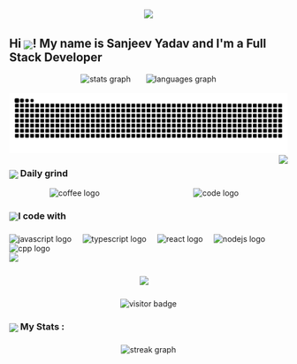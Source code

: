 
<h3  align="center">
<img src="https://user-images.githubusercontent.com/90236635/232446433-d5540fa2-fe28-4bb8-b929-cdb51fe61336.gif" widht="100%" height="300px"/>
</h3>

<h2 align="left">Hi <img src="https://user-images.githubusercontent.com/74038190/214644152-52f47eb3-5e31-4f47-8758-05c9468d5596.gif" align="center" height="30px"/>! My name is Sanjeev Yadav and I'm a Full Stack Developer</h2>



<div align="center">
  <img src="https://github-readme-stats.vercel.app/api?username=gitnerdsavvy&hide_title=false&hide_rank=false&show_icons=true&include_all_commits=true&count_private=true&disable_animations=false&theme=chartreuse-dark&locale=en&hide_border=false" height="180" alt="stats graph"  />
  <img width="20px"/>
  <img src="https://github-readme-stats.vercel.app/api/top-langs?username=gitnerdsavvy&locale=en&hide_title=false&layout=compact&card_width=320&langs_count=5&theme=chartreuse-dark&hide_border=false" height="180" alt="languages graph"  />
</div>
<div align="center">
<br clear="both">

<img src="https://raw.githubusercontent.com/gitnerdsavvy/gitnerdsavvy/output/snake.svg"  alt="Snake animation"  />

</div>
<img align="right" height="250"  src="https://user-images.githubusercontent.com/74038190/216644497-1951db19-8f3d-4e44-ac08-8e9d7e0d94a7.gif" />

<h3 align="left"><img src="https://user-images.githubusercontent.com/74038190/216122049-276bc7a5-c760-4849-805a-995d8fa6ea13.png" align="center" height="30px"/>  Daily grind</h3>
<div display="flex" align="center">
<img src="https://user-images.githubusercontent.com/74038190/216120974-24a76b31-7f39-41f1-a38f-b3c1377cc612.png" height="140" alt="coffee logo"  />
  <img width="162" />
<img src="https://user-images.githubusercontent.com/74038190/212284087-bbe7e430-757e-4901-90bf-4cd2ce3e1852.gif" height="140" alt="code logo"  />
</div>



<h3 align="left"><img src="https://user-images.githubusercontent.com/74038190/216122028-c05b52fb-983e-4ee8-8811-6f30cd9ea5d5.png" align="center" height="30px"/>I code with</h3>


###

<div align="left">
  <img src="https://cdn.jsdelivr.net/gh/devicons/devicon/icons/javascript/javascript-original.svg" height="40" alt="javascript logo"  />
  <img width="12" />
  <img src="https://cdn.jsdelivr.net/gh/devicons/devicon/icons/typescript/typescript-original.svg" height="40" alt="typescript logo"  />
  <img width="12" />
  <img src="https://cdn.jsdelivr.net/gh/devicons/devicon/icons/react/react-original.svg" height="40" alt="react logo"  />
  <img width="12" />
 
  <img src="https://cdn.jsdelivr.net/gh/devicons/devicon/icons/nodejs/nodejs-original.svg" height="40" alt="nodejs logo"  />
  <img width="12" />
  <img src="https://cdn.jsdelivr.net/gh/devicons/devicon/icons/cplusplus/cplusplus-original.svg" height="40" alt="cpp logo"  />
  <img width="12" />
 
  </div>
  <img src="https://user-images.githubusercontent.com/74038190/212284115-f47cd8ff-2ffb-4b04-b5bf-4d1c14c0247f.gif" height="1px"/>



###




<div align="center">
  <img height="150" src="https://user-images.githubusercontent.com/74038190/218265814-3084a4ba-809c-4135-afc0-8685d0f634b3.gif"  />
</div>

###

<div align="center">
  <img src="https://visitor-badge.laobi.icu/badge?page_id=GitNerdSavvy.GitNerdSavvy" alt="visitor badge"/>
</div>

###



<h3 align="left"><img src="https://user-images.githubusercontent.com/74038190/216122041-518ac897-8d92-4c6b-9b3f-ca01dcaf38ee.png" align="center" height="30px"/>   My Stats :</h3>

###

<div align="center">
  <img src="https://streak-stats.demolab.com?user=GitNerdSavvy&theme=dark&hide_border=true&border_radius=20&date_format=j%20M%5B%20Y%5D&card_width=500&card_height=190)" alt="streak graph"  />
</div>


<img height="120px"/>
<img src="https://user-images.githubusercontent.com/74038190/212284115-f47cd8ff-2ffb-4b04-b5bf-4d1c14c0247f.gif" width="100%" height="1px"/>

###
###
